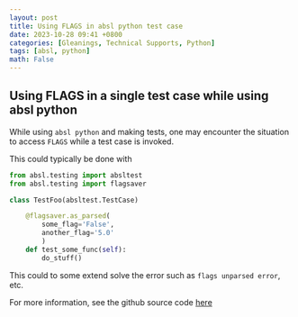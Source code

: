 ```yaml
---
layout: post
title: Using FLAGS in absl python test case
date: 2023-10-28 09:41 +0800
categories: [Gleanings, Technical Supports, Python]
tags: [absl, python]
math: False
---
```


## Using FLAGS in a single test case while using absl python

While using `absl python` and making tests, one may encounter
the situation to access `FLAGS` while a test case is invoked.

This could typically be done with

```python
from absl.testing import absltest
from absl.testing import flagsaver

class TestFoo(absltest.TestCase)

    @flagsaver.as_parsed(
        some_flag='False',
        another_flag='5.0'
        )
    def test_some_func(self):
        do_stuff()
```

This could to some extend solve the error such as 
`flags unparsed error`, etc.

For more information, see the github source code 
[here](https://github.com/abseil/abseil-py/blob/main/absl/testing/flagsaver.py)
